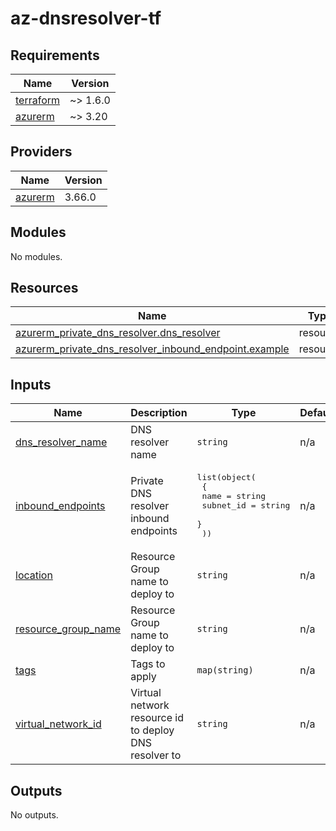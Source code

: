 # az-dnsresolver-tf
<!-- BEGIN_TF_DOCS -->
## Requirements

| Name | Version |
|------|---------|
| <a name="requirement_terraform"></a> [terraform](#requirement\_terraform) | ~> 1.6.0 |
| <a name="requirement_azurerm"></a> [azurerm](#requirement\_azurerm) | ~> 3.20 |

## Providers

| Name | Version |
|------|---------|
| <a name="provider_azurerm"></a> [azurerm](#provider\_azurerm) | 3.66.0 |

## Modules

No modules.

## Resources

| Name | Type |
|------|------|
| [azurerm_private_dns_resolver.dns_resolver](https://registry.terraform.io/providers/hashicorp/azurerm/latest/docs/resources/private_dns_resolver) | resource |
| [azurerm_private_dns_resolver_inbound_endpoint.example](https://registry.terraform.io/providers/hashicorp/azurerm/latest/docs/resources/private_dns_resolver_inbound_endpoint) | resource |

## Inputs

| Name | Description | Type | Default | Required |
|------|-------------|------|---------|:--------:|
| <a name="input_dns_resolver_name"></a> [dns\_resolver\_name](#input\_dns\_resolver\_name) | DNS resolver name | `string` | n/a | yes |
| <a name="input_inbound_endpoints"></a> [inbound\_endpoints](#input\_inbound\_endpoints) | Private DNS resolver inbound endpoints | <pre>list(object(<br>    {<br>      name      = string<br>      subnet_id = string<br>    }<br>  ))</pre> | n/a | yes |
| <a name="input_location"></a> [location](#input\_location) | Resource Group name to deploy to | `string` | n/a | yes |
| <a name="input_resource_group_name"></a> [resource\_group\_name](#input\_resource\_group\_name) | Resource Group name to deploy to | `string` | n/a | yes |
| <a name="input_tags"></a> [tags](#input\_tags) | Tags to apply | `map(string)` | n/a | yes |
| <a name="input_virtual_network_id"></a> [virtual\_network\_id](#input\_virtual\_network\_id) | Virtual network resource id to deploy DNS resolver to | `string` | n/a | yes |

## Outputs

No outputs.
<!-- END_TF_DOCS -->
